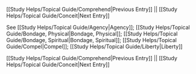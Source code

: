 [[Study Helps/Topical Guide/Comprehend|Previous Entry]]  ||  [[Study Helps/Topical Guide/Conceit|Next Entry]]

 See [[Study Helps/Topical Guide/Agency|Agency]]; [[Study Helps/Topical Guide/Bondage, Physical|Bondage, Physical]]; [[Study Helps/Topical Guide/Bondage, Spiritual|Bondage, Spiritual]]; [[Study Helps/Topical Guide/Compel|Compel]]; [[Study Helps/Topical Guide/Liberty|Liberty]]

[[Study Helps/Topical Guide/Comprehend|Previous Entry]]  ||  [[Study Helps/Topical Guide/Conceit|Next Entry]]